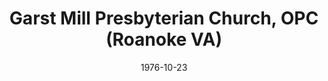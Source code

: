 ---
date: &id001 1976-10-23
end_date: null
location:
  address: 3739 Willetta Drive
  city: Roanoke
  state: VA
minister:
- end: 2007-01-01
  name: Richard Horner
  start: 1976-10-23
  type: Pastor
- end: 2012-01-01
  name: Timothy McClymonds
  start: 2008-01-01
  type: Pastor
- end: null
  name: Rodney T. King
  start: 2012-01-01
  type: Pastor
ministers:
- Richard Horner
- Timothy McClymonds
- Rodney T. King
name: Garst Mill Presbyterian Church, OPC
names: null
origination_date: *id001
raw_data: 'VIRGINIA Roanoke


  Garst Mill Presbyterian Church, OPC  (October 23, 1976- )

  3739 Willetta Drive

  Pastors: Richard Horner, 1976-2007

  Timothy McClymonds, 2008-12

  Rodney T. King, 2012-

  '
received_from: null
states:
- VA
status:
  active: true
  end_date: null
  reason: null
  received_from: null
  withdrawal_to: null
title: Garst Mill Presbyterian Church, OPC (Roanoke VA)
year_established:
- 1976

---